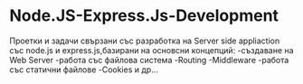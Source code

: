 # Node.JS-Express.Js-Development
Проетки и задачи свързани със разработка на Server side appliaction със node.js и express.js,базирани на основсни концепций:
-създаване на Web Server
-работа със файлова система
-Routing
-Middleware
-работа със статични файлове
-Cookies и др...
